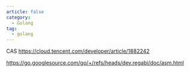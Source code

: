 ```yaml
---
article: false
category:
  - Golang
tag:
  - golang
---
```


CAS https://cloud.tencent.com/developer/article/1882242

https://go.googlesource.com/go/+/refs/heads/dev.regabi/doc/asm.html